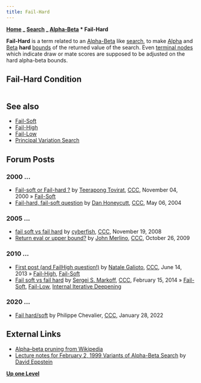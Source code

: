 ```yaml
---
title: Fail-Hard
---
```


**[Home](Home "Home") _ [Search](Search "Search") _ [Alpha-Beta](Alpha-Beta "Alpha-Beta") \* Fail-Hard**

**Fail-Hard** is a term related to an [Alpha-Beta](Alpha-Beta "Alpha-Beta") like [search](Search "Search"), to make [Alpha](Alpha "Alpha") and [Beta](Beta "Beta") **hard** [bounds](Bound "Bound") of the returned value of the search. Even [terminal nodes](Terminal_Node "Terminal Node") which indicate draw or mate scores are supposed to be adjusted on the hard alpha-beta bounds.

## Fail-Hard Condition

```C++[Alpha](Alpha "Alpha") <= [Score](Score "Score") <= [Beta](Beta "Beta")
```

## See also

- [Fail-Soft](Fail-Soft "Fail-Soft")
- [Fail-High](Fail-High "Fail-High")
- [Fail-Low](Fail-Low "Fail-Low")
- [Principal Variation Search](Principal_Variation_Search "Principal Variation Search")

## Forum Posts

### 2000 ...

- [Fail-soft or Fail-hard ?](https://www.stmintz.com/ccc/index.php?id=136488) by [Teerapong Tovirat](Teerapong_Tovirat "Teerapong Tovirat"), [CCC](CCC "CCC"), November 04, 2000 » [Fail-Soft](Fail-Soft "Fail-Soft")
- [Fail-hard, fail-soft question](https://www.stmintz.com/ccc/index.php?id=363710) by [Dan Honeycutt](Dan_Honeycutt "Dan Honeycutt"), [CCC](CCC "CCC"), May 06, 2004

### 2005 ...

- [fail soft vs fail hard](http://www.talkchess.com/forum/viewtopic.php?t=24954) by [cyberfish](Matthew_Lai "Matthew Lai"), [CCC](CCC "CCC"), November 19, 2008
- [Return eval or upper bound?](http://www.talkchess.com/forum/viewtopic.php?t=30333) by [John Merlino](John_Merlino "John Merlino"), [CCC](CCC "CCC"), October 26, 2009

### 2010 ...

- [First post (and FailHigh question!)](http://www.talkchess.com/forum/viewtopic.php?t=48274) by [Natale Galioto](index.php?title=Natale_Galioto&action=edit&redlink=1 "Natale Galioto (page does not exist)"), [CCC](CCC "CCC"), June 14, 2013 » [Fail-High](Fail-High "Fail-High"), [Fail-Soft](Fail-Soft "Fail-Soft")
- [Fail soft vs fail hard](http://www.talkchess.com/forum/viewtopic.php?t=51284) by [Sergei S. Markoff](Sergei_Markoff "Sergei Markoff"), [CCC](CCC "CCC"), February 15, 2014 » [Fail-Soft](Fail-Soft "Fail-Soft"), [Fail-Low](Fail-Low "Fail-Low"), [Internal Iterative Deepening](Internal_Iterative_Deepening "Internal Iterative Deepening")

### 2020 ...

- [Fail hard/soft](https://www.talkchess.com/forum3/viewtopic.php?f=7&t=79223) by Philippe Chevalier, [CCC](CCC "CCC"), January 28, 2022

## External Links

- [Alpha–beta pruning from Wikipedia](https://en.wikipedia.org/wiki/Alpha%E2%80%93beta_pruning#Pseudocode)
- [Lecture notes for February 2, 1999 Variants of Alpha-Beta Search](https://www.ics.uci.edu/~eppstein/180a/990202b.html) by [David Eppstein](David_Eppstein "David Eppstein")

**[Up one Level](Alpha-Beta "Alpha-Beta")**
